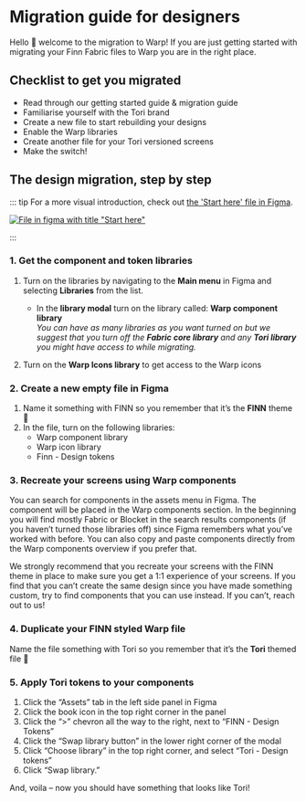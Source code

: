 # Migration guide for designers

Hello 👋 welcome to the migration to Warp! If you are just getting started with migrating your Finn Fabric files to Warp you are in the right place. 

## Checklist to get you migrated

- Read through our getting started guide & migration guide
- Familiarise yourself with the Tori brand
- Create a new file to start rebuilding your designs
- Enable the Warp libraries
- Create another file for your Tori versioned screens
- Make the switch!

## The design migration, step by step

::: tip
For a more visual introduction, check out [the 'Start here' file in Figma](https://www.figma.com/file/8q1w2m8ssGlrYTQUaehU0m/Start-here?type=design&node-id=25%3A687&t=luXVwdsaETcwMDnl-1).

[![File in figma with title "Start here" ](/figma-start-here.png)](https://www.figma.com/file/8q1w2m8ssGlrYTQUaehU0m/Start-here?type=design&node-id=25%3A687&t=luXVwdsaETcwMDnl-1)

:::

### 1. Get the component and token libraries

1. Turn on the libraries by navigating to the **Main menu** in Figma and selecting **Libraries** from the list.
    - In the **library modal** turn on the library called: **Warp component library** <br>
    *You can have as many libraries as you want turned on but we suggest that you turn off the **Fabric core library** and any **Tori library** you might have access to while migrating.*
        
2. Turn on the **Warp Icons library** to get access to the Warp icons

### 2. Create a new empty file in Figma

1. Name it something with FINN so you remember that it’s the **FINN** theme 🙂
2. In the file, turn on the following libraries:
    - Warp component library
    - Warp icon library
    - Finn - Design tokens

### 3. Recreate your screens using Warp components

You can search for components in the assets menu in Figma. The component will be placed in the Warp components section. In the beginning you will find mostly Fabric or Blocket in the search results components (if you haven’t turned those libraries off) since Figma remembers what you’ve worked with before. You can also copy and paste components directly from the Warp components overview if you prefer that.

We strongly recommend that you recreate your screens with the FINN theme in place to make sure you get a 1:1 experience of your screens. If you find that you can’t create the same design since you have made something custom, try to find components that you can use instead. If you can’t, reach out to us!

### 4. Duplicate your FINN styled Warp file

Name the file something with Tori so you remember that it’s the **Tori** themed file 👏

### 5. Apply Tori tokens to your components

1. Click the “Assets” tab in the left side panel in Figma
2. Click the book icon in the top right corner in the panel
3. Click the “>” chevron all the way to the right, next to “FINN - Design Tokens”
4. Click the “Swap library button” in the lower right corner of the modal
5. Click “Choose library” in the top right corner, and select “Tori - Design tokens”
6. Click “Swap library.”

And, voila – now you should have something that looks like Tori!

<!--@include: ../colors.md-->